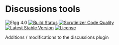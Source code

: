 Discussions tools
=================

![Elgg 4.0](https://img.shields.io/badge/Elgg-4.0-green.svg)
[![Build Status](https://scrutinizer-ci.com/g/ColdTrick/discussions_tools/badges/build.png?b=master)](https://scrutinizer-ci.com/g/ColdTrick/discussions_tools/build-status/master)
[![Scrutinizer Code Quality](https://scrutinizer-ci.com/g/ColdTrick/discussions_tools/badges/quality-score.png?b=master)](https://scrutinizer-ci.com/g/ColdTrick/discussions_tools/?branch=master)
[![Latest Stable Version](https://poser.pugx.org/coldtrick/discussions_tools/v/stable.svg)](https://packagist.org/packages/coldtrick/discussions_tools)
[![License](https://poser.pugx.org/coldtrick/discussions_tools/license.svg)](https://packagist.org/packages/coldtrick/discussions_tools)

Additions / modifications to the discussions plugin
